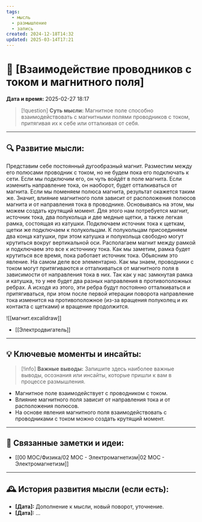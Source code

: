 ```yaml
---
tags:
  - мысль
  - размышление
  - запись
created: 2024-12-18T14:32
updated: 2025-03-14T17:21
---
```


# 💭  [Взаимодействие проводников с током и магнитного поля]

**Дата и время:** 2025-02-27 18:17

> [!question] **Суть мысли:**
> Магнитное поле способно взаимодействовать с магнитными полями проводников с током, притягивая их к себе или отталкивая от себя.

---

## 🔍 Развитие мысли:

Представим себе постоянный дугообразный магнит. Разместим между его полюсами проводник с током, но не будем пока его подключать к сети. Если мы подключим его, он чуть войдёт в поле магнита. Если изменить направление тока, он наоборот, будет отталкиваться от магнита. Если мы поменяем полюса магнита, результат окажется таким же. Значит, влияние магнитного поля зависит от расположения полюсов магнита и от направления тока в проводнике.
Основываясь на этом, мы можем создать крутящий момент. 
Для этого нам потребуется магнит, источник тока, два полукольца и две медные щетки, а также легкая рамка, состоящая из катушки.
Подключаем источник тока к щеткам, щетки же подключаем к полукольцам. К полукольцам присоединяем два конца катушки, при этом катушка и полукольца свободно могут крутиться вокруг вертикальной оси. Располагаем магнит между рамкой и подключаем это все к источнику тока. 
Как мы заметим, рамка будет крутиться все время, пока работает источник тока. 
Обьясним это явление. На самом деле все элементарно. Как мы знаем, проводники с током могут притягиваются и отталкиваться от магнитного поля в зависимости от направления тока в них. Так как у нас замкнутая рамка и катушка, то у нее будет два разных направления в противоположных ребрах. А исходя из этого, эти ребра будут постоянно отталкиваться и притягиваться, при этом после первой итерации поворота направление тока изменится на противоположное (из-за вращения полуколец и их контакта с щетками) и вращение продолжится.

![[магнит.excalidraw]]

- [[Электродвигатель]]

---

## 💡 Ключевые моменты и инсайты:

> [!info] **Важные выводы:**
> Запишите здесь наиболее важные выводы, осознания или инсайты, которые пришли к вам в процессе размышления.

- Магнитное поле взаимодействует с проводником с током.
- Влияние магнитного поля зависит от направления тока и от расположения полюсов.
- На основе явления магнитного поля взаимодействовать с проводниками с током можно создать крутящий момент.

---

## 🔄 Связанные заметки и идеи:

- [[00 MOC/Физика/02 МОС - Электромагнетизм|02 МОС - Электромагнетизм]]

---

## 🕰️ История развития мысли (если есть):

* **[Дата]:**  Дополнение к мысли, новый поворот, уточнение.
* **[Дата]:**  ...